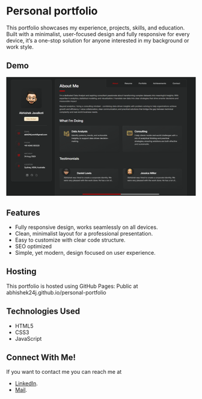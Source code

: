 # Personal portfolio

This portfolio showcases my experience, projects, skills, and education. Built with a minimalist, user-focused design and fully responsive for 
every device, it’s a one-stop solution for anyone interested in my background or work style.

## Demo

![Desktop Demo](./assets/images/Desktop_Demo.png "Desktop Demo")

## Features

- Fully responsive design, works seamlessly on all devices.
- Clean, minimalist layout for a professional presentation.
- Easy to customize with clear code structure.
- SEO optimized
- Simple, yet modern, design focused on user experience.

## Hosting
  This portfolio is hosted using GitHub Pages:
  Public at abhishek24j.github.io/personal-portfolio

## Technologies Used

- HTML5
- CSS3
- JavaScript

## Connect With Me!

If you want to contact me you can reach me at
- [LinkedIn](https://www.linkedin.com/in/abhishekjavalkoti/).
- [Mail](mailto:abhi24rj.work@gmail.com).

